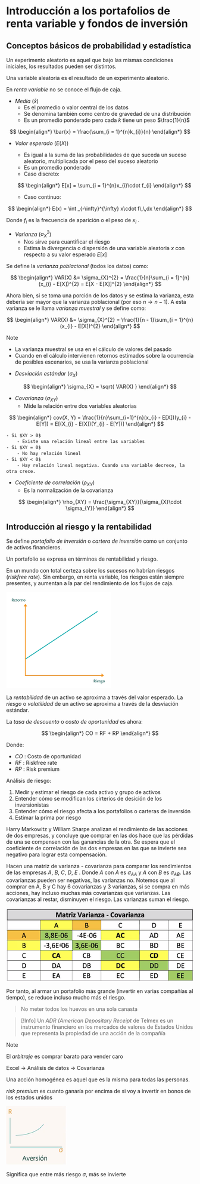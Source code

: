 
# Introducción a los portafolios de renta variable y fondos de inversión


## Conceptos básicos de probabilidad y estadística

Un experimento aleatorio es aquel que bajo las mismas condiciones iniciales, los resultados pueden ser distintos.

Una variable aleatoria es el resultado de un experimento aleatorio.

En _renta variable_ no se conoce el flujo de caja.

- _Media_ ($\bar{x}$)
	- Es el promedio o valor central de los datos
	- Se denomina también como centro de gravedad de una distribución 
	- Es un promedio ponderado pero cada $k$ tiene un peso $\frac{1}{n}$

$$
\begin{align*}
	\bar{x} = \frac{\sum_{i = 1}^{n}k_{i}}{n}
\end{align*}
$$

- _Valor esperado_ ($E(X)$)
	- Es igual a la suma de las probabilidades de que suceda un suceso aleatorio, multiplicada por el peso del suceso aleatorio
	- Es un promedio ponderado
	- Caso discreto: 

	$$
	\begin{align*}
		E[x] = \sum_{i = 1}^{n}x_{i}\cdot f_{i}
	\end{align*}
	$$
	- Caso continuo: 

$$
\begin{align*}
	E(x) = \int _{-\infty}^{\infty} x\cdot f\,\,dx
\end{align*}
$$

Donde $f_{i}$ es la frecuencia de aparición o el peso de $x_{i}$ .

- _Varianza_ ($\sigma_{X}^{2}$)
	- Nos sirve para cuantificar el riesgo
	- Estima la divergencia o dispersión de una variable aleatoria $x$ con respecto a su valor esperado $E[x]$


Se define la _varianza poblacional_ (todos los datos) como:

$$
\begin{align*}
	VAR(X) &= \sigma_{X}^{2} = \frac{1}{n}\sum_{i = 1}^{n}(x_{i} - E[X])^{2} = E[X - E[X]]^{2} 
\end{align*}
$$

Ahora bien, si se toma una porción de los datos y se estima la varianza, esta debería ser mayor que la varianza poblacional (por eso $n \to n - 1$).
A esta varianza se le llama _varianza muestral_ y se define como:

$$
\begin{align*}
	VAR(X) &= \sigma_{X}^{2} = \frac{1}{n - 1}\sum_{i = 1}^{n}(x_{i} - E[X])^{2}
\end{align*}
$$

>[!Note]
>- La varianza muestral se usa en el cálculo de valores del pasado
>- Cuando en el cálculo intervienen retornos estimados sobre la ocurrencia de posibles escenarios, se usa la varianza poblacional

- _Desviación estándar_ ($\sigma_{X}$)

$$
\begin{align*}
	\sigma_{X} = \sqrt{ VAR(X) }
\end{align*}
$$

- _Covarianza_ ($\sigma_{XY}$)
	- Mide la relación entre dos variables aleatorias

 $$
	\begin{align*}
		cov(X, Y) = \frac{1}{n}\sum_{i=1}^{n}(x_{i} - E[X])(y_{i} - E[Y]) = E[(X_{i} - E[X])(Y_{i} - E[Y])]
	\end{align*}
	$$

	- Si $XY > 0$
		- Existe una relación lineal entre las variables
	- Si $XY = 0$
		- No hay relación lineal
	- Si $XY < 0$
		- Hay relación lineal negativa. Cuando una variable decrece, la otra crece.

- _Coeficiente de correlación_ ($\rho_{XY}$)
	- Es la normalización de la covarianza 

$$
\begin{align*}
	\rho_{XY} = \frac{\sigma_{XY}}{\sigma_{X}\cdot \sigma_{Y}}
\end{align*}
$$


## Introducción al riesgo y la rentabilidad

Se define _portafolio de inversión_ o _cartera de inversión_ como un conjunto de activos financieros.

Un portafolio se expresa en términos de rentabilidad y riesgo.

En un mundo con total certeza sobre los sucesos no habrían riesgos (_riskfree rate_). Sin embargo, en renta variable, los riesgos están siempre presentes, y aumentan a la par del rendimiento de los flujos de caja.

![](attachments/Pasted%20image%2020230514181405.png)

La _rentabilidad_ de un activo se aproxima a través del valor esperado.
La _riesgo_ o _volatilidad_ de un activo se aproxima a través de la desviación estándar.

La _tasa de descuento_ o _costo de oportunidad_ es ahora:

$$
\begin{align*}
	CO = RF + RP
\end{align*}
$$

Donde:
- $CO$ : Costo de oportunidad
- $RF$ : Riskfree rate
- $RP$ : Risk premium

Análisis de riesgo:
1. Medir y estimar el riesgo de cada activo y grupo de activos
2. Entender cómo se modifican los cirterios de desición de los inversionistas
3. Entender cómo el riesgo afecta a los portafolios o carteras de inversión
4. Estimar la prima por riesgo






Harry Markowitz y William Sharpe analizan el rendimiento de las acciones de dos empresas, y concluye que comprar en las dos hace que las pérdidas de una se compensen con las ganancias de la otra. Se espera que el coeficiente de correlación de las dos empresas en las que se invierte sea negativo para lograr esta compensación.

Hacen una matriz de varianza - covarianza para comparar los rendimientos de las empresas $A$, $B$, $C$, $D$, $E$ . Donde $A$ con $A$ es $\sigma_{AA}$ y $A$ con $B$ es $\sigma_{AB}$.
Las covarianzas pueden ser negativas, las varianzas no. Notemos que al comprar en A, B y C hay 6 covarianzas y 3 varianzas, si se compra en más acciones, hay incluso muchas más covarianzas que varianzas.
Las covarianzas al restar, disminuyen el riesgo. Las varianzas suman el riesgo.

![](attachments/Pasted%20image%2020230509170153.png)

Por tanto, al armar un portafolio más grande (invertir en varias compañías al tiempo), se reduce incluso mucho más el riesgo.

>No meter todos los huevos en una sola canasta


>[!Info]
>Un _ADR (American Depositary Receipt_  de Telmex es un instrumento financiero en los mercados de valores de Estados Unidos que representa la propiedad de una acción de la compañía

>[!Note]
>El _arbitraje_ es comprar barato para vender caro



Excel -> Análisis de datos -> Covarianza




Una acción homogénea es aquel que es la misma para todas las personas.

_risk premium_ es cuanto ganaría por encima de si voy a invertir en bonos de los estados unidos


![](attachments/Pasted%20image%2020230502173429.png)

Significa que entre más riesgo $\sigma$, más se invierte

